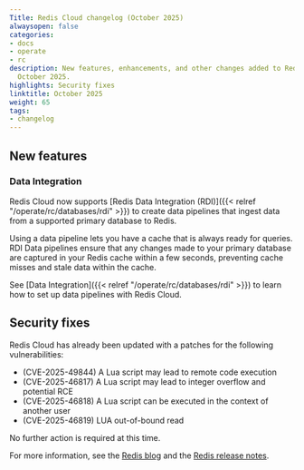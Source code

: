 ```yaml
---
Title: Redis Cloud changelog (October 2025)
alwaysopen: false
categories:
- docs
- operate
- rc
description: New features, enhancements, and other changes added to Redis Cloud during
  October 2025.
highlights: Security fixes
linktitle: October 2025
weight: 65
tags:
- changelog
---
```


## New features

### Data Integration

Redis Cloud now supports [Redis Data Integration (RDI)]({{< relref "/operate/rc/databases/rdi" >}}) to create data pipelines that ingest data from a supported primary database to Redis. 

Using a data pipeline lets you have a cache that is always ready for queries. RDI Data pipelines ensure that any changes made to your primary database are captured in your Redis cache within a few seconds, preventing cache misses and stale data within the cache. 

See [Data Integration]({{< relref "/operate/rc/databases/rdi" >}}) to learn how to set up data pipelines with Redis Cloud.

## Security fixes

Redis Cloud has already been updated with a patches for the following vulnerabilities: 

- (CVE-2025-49844) A Lua script may lead to remote code execution
- (CVE-2025-46817) A Lua script may lead to integer overflow and potential RCE
- (CVE-2025-46818) A Lua script can be executed in the context of another user
- (CVE-2025-46819) LUA out-of-bound read

No further action is required at this time. 

For more information, see the [Redis blog](https://redis.io/blog/security-advisory-cve-2025-49844/) and the [Redis release notes](https://github.com/redis/redis/releases).
